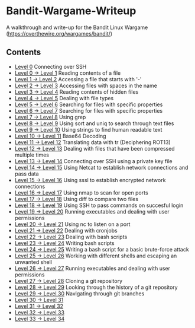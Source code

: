 # Bandit-Wargame-Writeup
A walkthrough and write-up for the Bandit Linux Wargame (https://overthewire.org/wargames/bandit/)

## Contents ##

- [Level 0](Levels/Level0.md) Connecting over SSH
- [Level 0 -> Level 1](Levels/Level0%20->%20Level1.md) Reading contents of a file
- [Level 1 -> Level 2](Levels/Level1%20->%20Level2.md) Accessing a file that starts with '-'
- [Level 2 -> Level 3](Levels/Level2%20->%20Level3.md) Accessing files with spaces in the name
- [Level 3 -> Level 4](Levels/Level3%20->%20Level4.md) Reading contents of hidden files
- [Level 4 -> Level 5](Levels/Level4%20->%20Level5.md) Dealing with file types
- [Level 5 -> Level 6](Levels/Level5%20->%20Level6.md) Searching for files with specific properties
- [Level 6 -> Level 7](Levels/Level6%20->%20Level7.md) Searching for files with specific properties
- [Level 7 -> Level 8](Levels/Level7%20->%20Level8.md) Using grep
- [Level 8 -> Level 9](Levels/Level8%20->%20Level9.md) Using sort and uniq to search through text files
- [Level 9 -> Level 10](Levels/Level9%20->%20Level10.md) Using strings to find human readable text
- [Level 10 -> Level 11](Levels/Level10%20->%20Level11.md) Base64 Decoding
- [Level 11 -> Level 12](Levels/Level11%20->%20Level12.md) Translating data with tr (Deciphering ROT13)
- [Level 12 -> Level 13](Levels/Level12%20->%20Level13.md) Dealing with files that have been compressed multiple times
- [Level 13 -> Level 14](Levels/Level13%20->%20Level14.md) Connecting over SSH using a private key file
- [Level 14 -> Level 15](Levels/Level14%20->%20Level15.md) Using Netcat to establish network connections and pass data
- [Level 15 -> Level 16](Levels/Level15%20->%20Level16.md) Using sssl to establish encrypted network connections
- [Level 16 -> Level 17](Levels/Level16%20->%20Level17.md) Using nmap to scan for open ports
- [Level 17 -> Level 18](Levels/Level17%20->%20Level18.md) Using diff to compare two files
- [Level 18 -> Level 19](Levels/Level18%20->%20Level19.md) Using SSH to pass commands on succesful login
- [Level 19 -> Level 20](Levels/Level19%20->%20Level20.md) Running executables and dealing with user permissions
- [Level 20 -> Level 21](Levels/Level20%20->%20Level21.md) Using nc to listen on a port
- [Level 21 -> Level 22](Levels/Level21%20->%20Level22.md) Dealing with cronjobs
- [Level 22 -> Level 23](Levels/Level22%20->%20Level23.md) Dealing with bash scripts
- [Level 23 -> Level 24](Levels/Level23%20->%20Level24.md) Writing bash scripts
- [Level 24 -> Level 25](Levels/Level24%20->%20Level25.md) Writing a bash script for a basic brute-force attack
- [Level 25 -> Level 26](Levels/Level25%20->%20Level26.md) Working with different shells and escaping an unwanted shell
- [Level 26 -> Level 27](Levels/Level26%20->%20Level27.md) Running executables and dealing with user permissions
- [Level 27 -> Level 28](Levels/Level27%20->%20Level28.md) Cloning a git repository
- [Level 28 -> Level 29](Levels/Level28%20->%20Level29.md) Looking through the history of a git repository
- [Level 29 -> Level 30](Levels/Level29%20->%20Level30.md) Navigating through git branches
- [Level 30 -> Level 31](Levels/Level30%20->%20Level31.md)
- [Level 31 -> Level 32](Levels/Level31%20->%20Level32.md)
- [Level 32 -> Level 33](Levels/Level32%20->%20Level33.md)
- [Level 33 -> Level 34](Levels/Level33%20->%20Level34.md)



